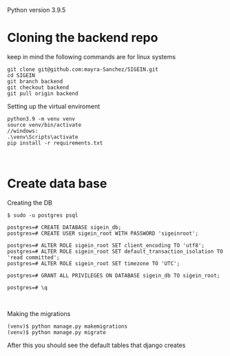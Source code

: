 Python version 3.9.5

# Cloning the backend repo

keep in mind the following commands are for linux systems
```
git clone git@github.com:mayra-Sanchez/SIGEIN.git
cd SIGEIN
git branch backend
git checkout backend
git pull origin backend
````
Setting up the virtual enviroment
```
python3.9 -m venv venv
source venv/bin/activate
//windows: 
.\venv\Scripts\activate
pip install -r requirements.txt
```
<br>

# Create data base

Creating the DB
```
$ sudo -u postgres psql
```
```
postgres=# CREATE DATABASE sigein_db;
postgres=# CREATE USER sigein_root WITH PASSWORD 'sigeinroot';
```
```
postgres=# ALTER ROLE sigein_root SET client_encoding TO 'utf8';
postgres=# ALTER ROLE sigein_root SET default_transaction_isolation TO 'read committed';
postgres=# ALTER ROLE sigein_root SET timezone TO 'UTC';
```
```
postgres=# GRANT ALL PRIVILEGES ON DATABASE sigein_db TO sigein_root;
```
```
postgres=# \q
```

<br>

Making the migrations
```
(venv)$ python manage.py makemigrations
(venv)$ python manage.py migrate
```
After this you should see the default tables that django creates 


